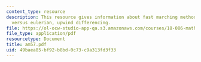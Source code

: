```yaml
---
content_type: resource
description: This resource gives information about fast marching method, lagrangian
  versus eulerian, upwind differencing.
file: https://ol-ocw-studio-app-qa.s3.amazonaws.com/courses/18-086-mathematical-methods-for-engineers-ii-spring-2006/49baea85bf92b8bd0c73c9a313fd3f33_am57.pdf
file_type: application/pdf
resourcetype: Document
title: am57.pdf
uid: 49baea85-bf92-b8bd-0c73-c9a313fd3f33
---
```

